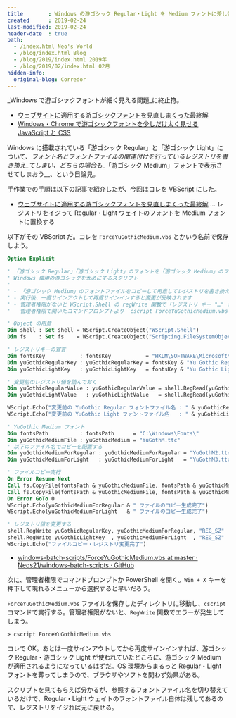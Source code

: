 ```yaml
---
title        : Windows の游ゴシック Regular・Light を Medium フォントに差し替えて太く見せる VBScript
created      : 2019-02-24
last-modified: 2019-02-24
header-date  : true
path:
  - /index.html Neo's World
  - /blog/index.html Blog
  - /blog/2019/index.html 2019年
  - /blog/2019/02/index.html 02月
hidden-info:
  original-blog: Corredor
---
```


_Windows で游ゴシックフォントが細く見える問題_に終止符。

- [ウェブサイトに適用する游ゴシックフォントを見直しまくった最終解](/blog/2019/01/05-02.html)
- [Windows・Chrome で游ゴシックフォントを少しだけ太く見せる JavaScript と CSS](/blog/2019/01/27-01.html)

Windows に搭載されている「游ゴシック Regular」と「游ゴシック Light」について、_フォント名とフォントファイルの関連付けを行っているレジストリを書き換え_てしまい、どちらの場合も__「游ゴシック Medium」フォントで表示させてしまおう__、という目論見。

手作業での手順は以下の記事で紹介したが、今回はコレを VBScript にした。

- [ウェブサイトに適用する游ゴシックフォントを見直しまくった最終解](/blog/2019/01/05-02.html) … レジストリをイジって Regular・Light ウェイトのフォントを Medium フォントに置換する

以下がその VBScript だ。コレを `ForceYuGothicMedium.vbs` とかいう名前で保存しよう。

```vb
Option Explicit

' 「游ゴシック Regular」「游ゴシック Light」のフォントを「游ゴシック Medium」のフォントファイルに差し替えて
' Windows 環境の游ゴシックを太めにするスクリプト
' 
' - 「游ゴシック Medium」のフォントファイルをコピーして用意してレジストリを書き換えます
' - 実行後、一度サインアウトして再度サインインすると変更が反映されます
' - 管理者権限がないと WScript.Shell の regWrite 関数で「レジストリ キー "…" のルートが無効です。」エラーが出るので
'   管理者権限で開いたコマンドプロンプトより `cscript ForceYuGothicMedium.vbs` と実行してください

' Object の用意
Dim shell : Set shell = WScript.CreateObject("WScript.Shell")
Dim fs    : Set fs    = WScript.CreateObject("Scripting.FileSystemObject")

' レジストリキーの宣言
Dim fontsKey           : fontsKey           = "HKLM\SOFTWARE\Microsoft\Windows NT\CurrentVersion\Fonts\"
Dim yuGothicRegularKey : yuGothicRegularKey = fontsKey & "Yu Gothic Regular & Yu Gothic UI Semilight (TrueType)"
Dim yuGothicLightKey   : yuGothicLightKey   = fontsKey & "Yu Gothic Light & Yu Gothic UI Light (TrueType)"

' 変更前のレジストリ値を読んでおく
Dim yuGothicRegularValue : yuGothicRegularValue = shell.RegRead(yuGothicRegularKey)
Dim yuGothicLightValue   : yuGothicLightValue   = shell.RegRead(yuGothicLightKey)

WScript.Echo("変更前の YuGothic Regular フォントファイル名 : " & yuGothicRegularValue)
WScript.Echo("変更前の YuGothic Light フォントファイル名   : " & yuGothicLightValue)

' YuGothic Medium フォント
Dim fontsPath          : fontsPath      = "C:\Windows\Fonts\"
Dim yuGothicMediumFile : yuGothicMedium = "YuGothM.ttc"
' 以下のファイル名でコピーを配置する
Dim yuGothicMediumForRegular : yuGothicMediumForRegular = "YuGothM2.ttc"
Dim yuGothicMediumForLight   : yuGothicMediumForLight   = "YuGothM3.ttc"

' ファイルコピー実行
On Error Resume Next
Call fs.CopyFile(fontsPath & yuGothicMediumFile, fontsPath & yuGothicMediumForRegular)
Call fs.CopyFile(fontsPath & yuGothicMediumFile, fontsPath & yuGothicMediumForLight)
On Error GoTo 0
WScript.Echo(yuGothicMediumForRegular & " ファイルのコピー生成完了")
WScript.Echo(yuGothicMediumForLight   & " ファイルのコピー生成完了")

' レジストリ値を変更する
shell.RegWrite yuGothicRegularKey, yuGothicMediumForRegular, "REG_SZ"
shell.RegWrite yuGothicLightKey  , yuGothicMediumForLight  , "REG_SZ"
WScript.Echo("ファイルコピー・レジストリ変更完了")
```

- [windows-batch-scripts/ForceYuGothicMedium.vbs at master · Neos21/windows-batch-scripts · GitHub](https://github.com/Neos21/shell-scripts/blob/master/vbscript/force-yu-gothic-medium.vbs)

次に、管理者権限でコマンドプロンプトか PowerShell を開く。`Win + X` キーを押下して現れるメニューから選択すると早いだろう。

`ForceYuGothicMedium.vbs` ファイルを保存したディレクトリに移動し、`cscript` コマンドで実行する。管理者権限がないと、`RegWrite` 関数でエラーが発生してしまう。

```batch
> cscript ForceYuGothicMedium.vbs
```

コレで OK。あとは一度サインアウトしてから再度サインインすれば、游ゴシック Regular・游ゴシック Light が使われていたところに、游ゴシック Medium が適用されるようになっているはずだ。OS 環境からまるっと Regular・Light フォントを葬ってしまうので、ブラウザやソフトを問わず効果がある。

スクリプトを見てもらえば分かるが、参照するフォントファイル名を切り替えているだけで、Regular・Light ウェイトのフォントファイル自体は残してあるので、レジストリをイジれば元に戻せる。
